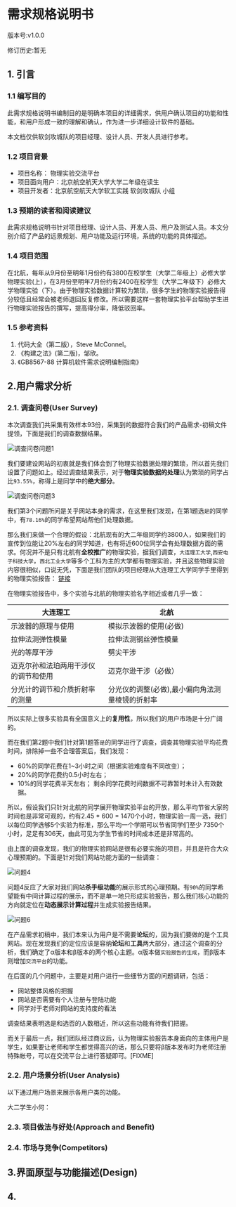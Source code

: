 # 需求规格说明书

版本号:v1.0.0

修订历史:暂无

## 1. 引言

### 1.1 编写目的

此需求规格说明书编制目的是明确本项目的详细需求，供用户确认项目的功能和性能，和用户形成一致的理解和确认，作为进一步详细设计软件的基础。

本文档仅供软剑攻城队的项目经理、设计人员、开发人员进行参考。

### 1.2 项目背景

- 项目名称： 物理实验交流平台
- 项目面向用户：北京航空航天大学大学二年级在读生
- 项目开发者：北京航空航天大学软工实践 软剑攻城队 小组

### 1.3 预期的读者和阅读建议

此需求规格说明书针对项目经理、设计人员、开发人员、用户及测试人员。本文分别介绍了产品的远景规划、用户功能及运行环境，系统的功能的具体描述。

### 1.4 项目范围

在北航，每年从9月份至明年1月份约有3800在校学生（大学二年级上）必修大学物理实验(上），在3月份至明年7月份约有2400在校学生（大学二年级下）必修大学物理实验（下）。由于物理实验数据计算较为繁琐，很多学生的物理实验报告得分较低且经常会被老师退回反复修改。所以需要这样一套物理实验平台帮助学生进行物理实验报告的撰写，提高得分率，降低驳回率。

### 1.5 参考资料
 1. 代码大全（第二版），Steve McConnel。
 2. 《构建之法》(第二版)，邹欣。
 3. 《GB8567-88 计算机软件需求说明编制指南》

## 2.用户需求分析

### 2.1. 调查问卷(User Survey)

本次调查我们共采集有效样本93份，采集到的数据符合我们的产品需求-初稿文件提领，下面是我们的调查数据结果。

![调查问卷问题1](http://git.oschina.net/SivilTaram/Phylab-Web/raw/master/docs/Images/Survey_Problem1_table.png)

我们要建设网站的初衷就是我们体会到了物理实验数据处理的繁琐，所以首先我们设置了问题如上。经过调查结果表示，对于**物理实验数据的处理**认为繁琐的同学占比`93.55%`，称得上是同学中的**绝大部分**。

![调查问卷问题3](http://git.oschina.net/SivilTaram/Phylab-Web/raw/c275346c09ac2d0b3ca7588c00bdc073d2d6938d/docs/Images/Survey_Problem3_table.png)

我们第3个问题所问是关乎网站本身的需求，在这里我们发现，在第1题选`是`的同学中，有`78.16%`的同学希望网站帮他们处理数据。

那么我们来做一个合理的假设：北航现有的大二年级同学约3800人，如果我们的宣传到位能让20%左右的同学知道，也有将近600位同学会有处理数据方面的需求。何况并不是只有北航有**全校推广**的物理实验，据我们调查，`大连理工大学`,`西安电子科技大学`，`西北工业大学`等多个工科为主的大学都有物理实验，并且这些物理实验内容很相似，口说无凭，下面是我们团队的项目经理从大连理工大学同学手里得到的物理实验报告：
[链接](http://pan.baidu.com/share/link?shareid=3471958914&uk=2621436342)

在物理实验报告中，多个实验与北航的物理实验名字相近或者几乎一致：

大连理工 | 北航
----- | ----- 
示波器的原理与使用 | 模拟示波器的使用(必做)
拉伸法测弹性模量 | 拉伸法测钢丝弹性模量
光的等厚干涉 | 劈尖干涉
迈克尔孙和法珀两用干涉仪的调节和使用 | 迈克尔逊干涉（必做）
分光计的调节和介质折射率的测量 | 分光仪的调整(必做),最小偏向角法测量棱镜的折射率

所以实际上很多实验具有全国意义上的**复用性**，所以我们的用户市场是十分广阔的。

而在我们第2题中我们针对第1题答`是`的同学进行了调查，调查其物理实验平均花费时间，排除掉一些不合理答案后，我们发现：
- 60%的同学花费在1~3小时之间（根据实验难度有不同改变）；
- 20%的同学花费约0.5小时左右；
- 10%的同学花费半天左右；
剩余同学花费时间数据不可靠暂时未计入有效数据。

所以，假设我们只针对北航的同学展开物理实验平台的开放，那么平均节省大家的时间也是非常可观的，约有2.45 * 600 = 1470个小时，物理实验一周一选，我们以每位同学选够5个实验为标准，那么平均一个学期可以节省同学们至少 7350个小时，足足有306天，由此可见为学生节省的时间成本还是非常高的。

由上面的调查发现，我们的物理实验网站是很有必要实施的项目，并且是符合大众心理预期的。下面是针对我们网站功能方面的一些调查：

![问题4](http://git.oschina.net/SivilTaram/Phylab-Web/raw/d219e48505d147c81a427078946a01ce8b9fdf28/docs/Images/Survey_Problem2_TestExe.png)

问题4反应了大家对我们网站**杀手级功能**的展示形式的心理预期。有`90%`的同学希望能有中间计算过程的展示，而不是单一地只形成实验报告，那么我们核心功能的方向就定位在**动态展示计算过程**并生成实验报告结果。

![问题6](http://git.oschina.net/SivilTaram/Phylab-Web/raw/c275346c09ac2d0b3ca7588c00bdc073d2d6938d/docs/Images/Survey_Problem6_Circle.png)

在产品需求初稿中，我们本来认为用户是不需要**论坛**的，因为我们要做的是个工具网站。现在发现我们的定位应该是容纳**论坛**和**工具**两大部分，通过这个调查的分析，我们确定了α版本和β版本的两个核心主题。α版本做`实验报告的生成`，而β版本则增加`交流平台`的功能。

在后面的几个问题中，主要是对用户进行一些细节方面的问题调研，包括：

- 网站整体风格的把握
- 网站是否需要有个人注册与登陆功能
- 同学对于老师对网站的支持度的看法

调查结果表明选是和选否的人数相近，所以这些功能有待我们把握。

而关于最后一点，我们团队经过商议后，认为物理实验报告本身面向的主体用户是学生，如果要让老师和学生都觉得高兴的话，那么只要将β版本发布时为老师注册特殊帐号，可以在交流平台上进行答疑即可。[FIXME]

### 2.2. 用户场景分析(User  Analysis)

以下通过用户场景来展示各用户类的功能。

大二学生小何：

### 2.3. 项目做法与好处(Approach and Benefit)

### 2.4. 市场与竞争(Competitors)

## 3.界面原型与功能描述(Design)

## 4.